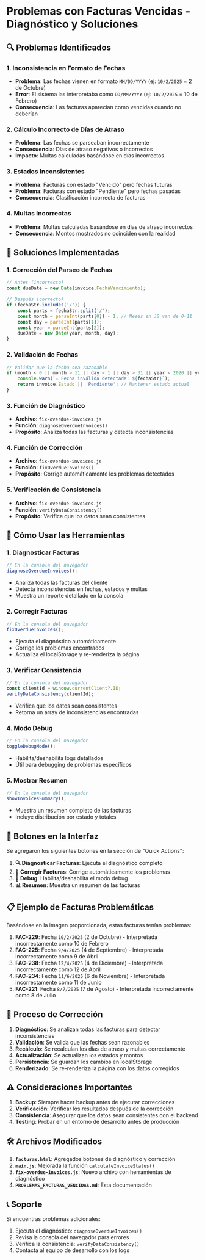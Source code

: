 # Problemas con Facturas Vencidas - Diagnóstico y Soluciones

## 🔍 Problemas Identificados

### 1. **Inconsistencia en Formato de Fechas**
- **Problema**: Las fechas vienen en formato `MM/DD/YYYY` (ej: `10/2/2025` = 2 de Octubre)
- **Error**: El sistema las interpretaba como `DD/MM/YYYY` (ej: `10/2/2025` = 10 de Febrero)
- **Consecuencia**: Las facturas aparecían como vencidas cuando no deberían

### 2. **Cálculo Incorrecto de Días de Atraso**
- **Problema**: Las fechas se parseaban incorrectamente
- **Consecuencia**: Días de atraso negativos o incorrectos
- **Impacto**: Multas calculadas basándose en días incorrectos

### 3. **Estados Inconsistentes**
- **Problema**: Facturas con estado "Vencido" pero fechas futuras
- **Problema**: Facturas con estado "Pendiente" pero fechas pasadas
- **Consecuencia**: Clasificación incorrecta de facturas

### 4. **Multas Incorrectas**
- **Problema**: Multas calculadas basándose en días de atraso incorrectos
- **Consecuencia**: Montos mostrados no coinciden con la realidad

## 🔧 Soluciones Implementadas

### 1. **Corrección del Parseo de Fechas**
```javascript
// Antes (incorrecto)
const dueDate = new Date(invoice.FechaVencimiento);

// Después (correcto)
if (fechaStr.includes('/')) {
    const parts = fechaStr.split('/');
    const month = parseInt(parts[0]) - 1; // Meses en JS van de 0-11
    const day = parseInt(parts[1]);
    const year = parseInt(parts[2]);
    dueDate = new Date(year, month, day);
}
```

### 2. **Validación de Fechas**
```javascript
// Validar que la fecha sea razonable
if (month < 0 || month > 11 || day < 1 || day > 31 || year < 2020 || year > 2030) {
    console.warn(`⚠️ Fecha inválida detectada: ${fechaStr}`);
    return invoice.Estado || 'Pendiente'; // Mantener estado actual
}
```

### 3. **Función de Diagnóstico**
- **Archivo**: `fix-overdue-invoices.js`
- **Función**: `diagnoseOverdueInvoices()`
- **Propósito**: Analiza todas las facturas y detecta inconsistencias

### 4. **Función de Corrección**
- **Archivo**: `fix-overdue-invoices.js`
- **Función**: `fixOverdueInvoices()`
- **Propósito**: Corrige automáticamente los problemas detectados

### 5. **Verificación de Consistencia**
- **Archivo**: `fix-overdue-invoices.js`
- **Función**: `verifyDataConsistency()`
- **Propósito**: Verifica que los datos sean consistentes

## 🚀 Cómo Usar las Herramientas

### 1. **Diagnosticar Facturas**
```javascript
// En la consola del navegador
diagnoseOverdueInvoices();
```
- Analiza todas las facturas del cliente
- Detecta inconsistencias en fechas, estados y multas
- Muestra un reporte detallado en la consola

### 2. **Corregir Facturas**
```javascript
// En la consola del navegador
fixOverdueInvoices();
```
- Ejecuta el diagnóstico automáticamente
- Corrige los problemas encontrados
- Actualiza el localStorage y re-renderiza la página

### 3. **Verificar Consistencia**
```javascript
// En la consola del navegador
const clientId = window.currentClient?.ID;
verifyDataConsistency(clientId);
```
- Verifica que los datos sean consistentes
- Retorna un array de inconsistencias encontradas

### 4. **Modo Debug**
```javascript
// En la consola del navegador
toggleDebugMode();
```
- Habilita/deshabilita logs detallados
- Útil para debugging de problemas específicos

### 5. **Mostrar Resumen**
```javascript
// En la consola del navegador
showInvoicesSummary();
```
- Muestra un resumen completo de las facturas
- Incluye distribución por estado y totales

## 🎯 Botones en la Interfaz

Se agregaron los siguientes botones en la sección de "Quick Actions":

1. **🔍 Diagnosticar Facturas**: Ejecuta el diagnóstico completo
2. **🔧 Corregir Facturas**: Corrige automáticamente los problemas
3. **🐛 Debug**: Habilita/deshabilita el modo debug
4. **📊 Resumen**: Muestra un resumen de las facturas

## 📋 Ejemplo de Facturas Problemáticas

Basándose en la imagen proporcionada, estas facturas tenían problemas:

1. **FAC-229**: Fecha `10/2/2025` (2 de Octubre) - Interpretada incorrectamente como 10 de Febrero
2. **FAC-225**: Fecha `9/4/2025` (4 de Septiembre) - Interpretada incorrectamente como 9 de Abril
3. **FAC-238**: Fecha `12/4/2025` (4 de Diciembre) - Interpretada incorrectamente como 12 de Abril
4. **FAC-234**: Fecha `11/6/2025` (6 de Noviembre) - Interpretada incorrectamente como 11 de Junio
5. **FAC-221**: Fecha `8/7/2025` (7 de Agosto) - Interpretada incorrectamente como 8 de Julio

## 🔄 Proceso de Corrección

1. **Diagnóstico**: Se analizan todas las facturas para detectar inconsistencias
2. **Validación**: Se valida que las fechas sean razonables
3. **Recálculo**: Se recalculan los días de atraso y multas correctamente
4. **Actualización**: Se actualizan los estados y montos
5. **Persistencia**: Se guardan los cambios en localStorage
6. **Renderizado**: Se re-renderiza la página con los datos corregidos

## ⚠️ Consideraciones Importantes

1. **Backup**: Siempre hacer backup antes de ejecutar correcciones
2. **Verificación**: Verificar los resultados después de la corrección
3. **Consistencia**: Asegurar que los datos sean consistentes con el backend
4. **Testing**: Probar en un entorno de desarrollo antes de producción

## 🛠️ Archivos Modificados

1. **`facturas.html`**: Agregados botones de diagnóstico y corrección
2. **`main.js`**: Mejorada la función `calculateInvoiceStatus()`
3. **`fix-overdue-invoices.js`**: Nuevo archivo con herramientas de diagnóstico
4. **`PROBLEMAS_FACTURAS_VENCIDAS.md`**: Esta documentación

## 📞 Soporte

Si encuentras problemas adicionales:

1. Ejecuta el diagnóstico: `diagnoseOverdueInvoices()`
2. Revisa la consola del navegador para errores
3. Verifica la consistencia: `verifyDataConsistency()`
4. Contacta al equipo de desarrollo con los logs 